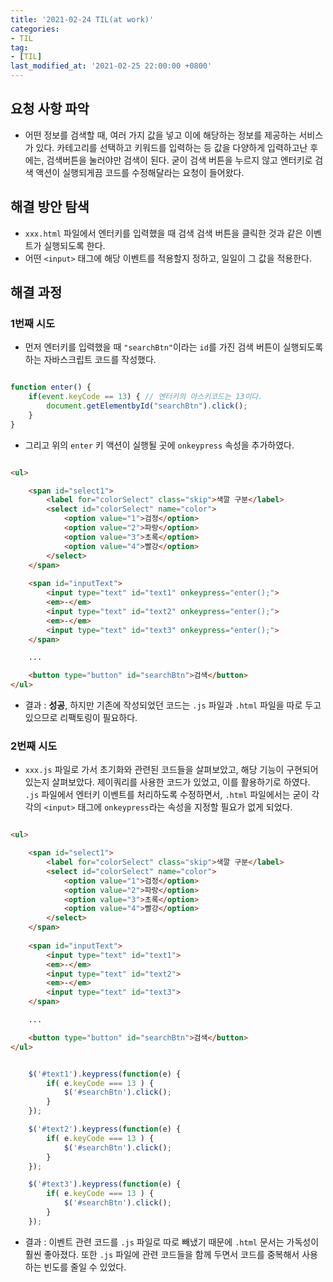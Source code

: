 ```yaml
---
title: '2021-02-24 TIL(at work)'
categories:
- TIL
tag:
- [TIL]
last_modified_at: '2021-02-25 22:00:00 +0800'
---
```


## 요청 사항 파악
- 어떤 정보를 검색할 때, 여러 가지 값을 넣고 이에 해당하는 정보를 제공하는 서비스가 있다. 카테고리를 선택하고 키워드를 입력하는 등 값을 다양하게 입력하고난 후에는, 검색버튼을 눌러야만 검색이 된다. 굳이 검색 버튼을 누르지 않고 엔터키로 검색 액션이 실행되게끔 코드를 수정해달라는 요청이 들어왔다.

## 해결 방안 탐색
  - `xxx.html` 파일에서 엔터키를 입력했을 때 검색 검색 버튼을 클릭한 것과 같은 이벤트가 실행되도록 한다.
  - 어떤 `<input>` 태그에 해당 이벤트를 적용할지 정하고, 일일이 그 값을 적용한다.


## 해결 과정
### 1번째 시도
- 먼저 엔터키를 입력했을 때 `"searchBtn"`이라는 `id`를 가진 검색 버튼이 실행되도록 하는 자바스크립트 코드를 작성했다.

```javaScript

function enter() {
    if(event.keyCode == 13) { // 엔터키의 아스키코드는 13이다.
        document.getElementbyId("searchBtn").click();
    }
}

```

- 그리고 위의 `enter` 키 액션이 실행될 곳에 `onkeypress` 속성을 추가하였다.

```html

<ul>

    <span id="select1">
        <label for="colorSelect" class="skip">색깔 구분</label>
        <select id="colorSelect" name="color">
            <option value="1">검정</option>
            <option value="2">파랑</option>
            <option value="3">초록</option>
            <option value="4">빨강</option>
        </select>
    </span>
    
    <span id="inputText">
        <input type="text" id="text1" onkeypress="enter();">
        <em>-</em>
        <input type="text" id="text2" onkeypress="enter();">
        <em>-</em>
        <input type="text" id="text3" onkeypress="enter();">
    </span>

    ...

    <button type="button" id="searchBtn">검색</button>
</ul>

```

- 결과 : **성공**, 하지만 기존에 작성되었던 코드는 `.js` 파일과 `.html` 파일을 따로 두고 있으므로 리팩토링이 필요하다. 

### 2번째 시도
- `xxx.js` 파일로 가서 초기화와 관련된 코드들을 살펴보았고, 해당 기능이 구현되어있는지 살펴보았다. 제이쿼리를 사용한 코드가 있었고, 이를 활용하기로 하였다. `.js` 파일에서 엔터키 이벤트를 처리하도록 수정하면서, `.html` 파일에서는 굳이 각각의 `<input>` 태그에 `onkeypress`라는 속성을 지정할 필요가 없게 되었다.

```html

<ul>

    <span id="select1">
        <label for="colorSelect" class="skip">색깔 구분</label>
        <select id="colorSelect" name="color">
            <option value="1">검정</option>
            <option value="2">파랑</option>
            <option value="3">초록</option>
            <option value="4">빨강</option>
        </select>
    </span>
    
    <span id="inputText">
        <input type="text" id="text1">
        <em>-</em>
        <input type="text" id="text2">
        <em>-</em>
        <input type="text" id="text3">
    </span>

    ...

    <button type="button" id="searchBtn">검색</button>
</ul>

```
  
```javaScript

    $('#text1').keypress(function(e) {
        if( e.keyCode === 13 ) {
            $('#searchBtn').click();
        }
    });

    $('#text2').keypress(function(e) {
        if( e.keyCode === 13 ) {
            $('#searchBtn').click();
        }
    });

    $('#text3').keypress(function(e) {
        if( e.keyCode === 13 ) {
            $('#searchBtn').click();
        }
    });

```

- 결과 : 이벤트 관련 코드를 `.js` 파일로 따로 빼냈기 때문에 `.html` 문서는 가독성이 훨씬 좋아졌다. 또한 `.js` 파일에 관련 코드들을 함께 두면서 코드를 중복해서 사용하는 빈도를 줄일 수 있었다.